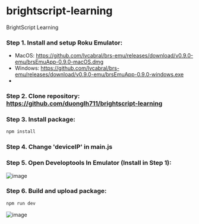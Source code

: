 # brightscript-learning
BrightScript Learning
### Step 1. Install and setup Roku Emulator: 

- MacOS: https://github.com/lvcabral/brs-emu/releases/download/v0.9.0-emu/brsEmuApp-0.9.0-macOS.dmg 
- Windows: https://github.com/lvcabral/brs-emu/releases/download/v0.9.0-emu/brsEmuApp-0.9.0-windows.exe 
- 
### Step 2. Clone repository: https://github.com/duonglh711/brightscript-learning 
### Step 3. Install package: 
```bash
npm install
```

### Step 4. Change 'deviceIP' in main.js

### Step 5. Open Developtools In Emulator (Install in Step 1):  
![image](https://user-images.githubusercontent.com/89597412/148057190-81d07251-6730-4ead-8ef3-acee83fc58d1.png)

### Step 6. Build and upload package: 
```bash
npm run dev
```
![image](https://user-images.githubusercontent.com/89597412/148057082-01663987-af8d-487e-87b3-2ef6e378d1f4.png)

